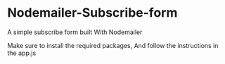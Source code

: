 # Nodemailer-Subscribe-form
A simple subscribe form built With Nodemailer

Make sure to install the required packages, And follow the instructions in the app.js
